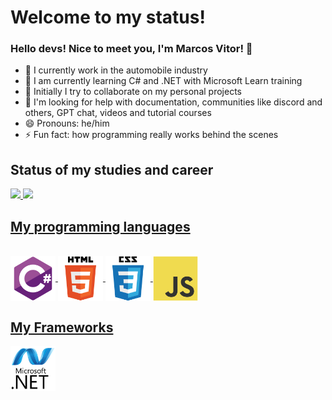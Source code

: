 # Welcome to my status!

### Hello devs! Nice to meet you, I'm Marcos Vitor! 👋

- 🔭 I currently work in the automobile industry
- 🌱 I am currently learning C# and .NET with Microsoft Learn training
- 👯 Initially I try to collaborate on my personal projects
- 🤔 I'm looking for help with documentation, communities like discord and others, GPT chat, videos and tutorial courses
- 😄 Pronouns: he/him
- ⚡ Fun fact: how programming really works behind the scenes

## Status of my studies and career

<div style="display: inline">
	<a href="https://github.com/Marcos-Vitor123"/>
	<img height="240em" src="https://github-readme-stats.vercel.app/api?username=Marcos-Vitor123&show_icons=true&theme=dark"/>
	<img height="240em" src="https://github-readme-stats.vercel.app/api/top-langs/?username=Marcos-Vitor123&show_icons=true&theme=dark"/>   
</div>
		
## My programming languages
	
 <div style="display: inline_block"><br>
	 <img align="center" alt="C#" height="72" width="72" src="img\csharp-original.svg"/>
	 <img align="center" alt="HTML5" height="72" width="72" src="img\html5-original-wordmark.svg"/>
	 <img align="center" alt="CSS3" height="72" width="72" src="img\css3-original-wordmark.svg"/>
	 <img align="center" alt="Javascript" height="72" width="72" src="img\javascript-original.svg"/>
 </div>

## My Frameworks

<div>
	<img align="center" alt="dotnet" height="72" width="72" src="img\dot-net-original-wordmark.svg"/>
</div>

             
